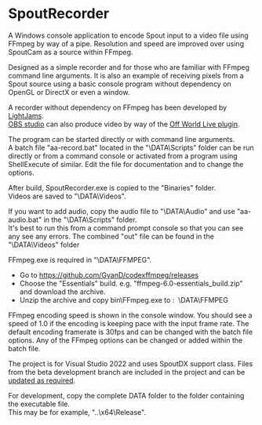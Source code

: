 # SpoutRecorder

A Windows console application to encode Spout input to a video file using FFmpeg by way of a pipe.
Resolution and speed are improved over using SpoutCam as a source within FFmpeg.

Designed as a simple recorder and for those who are familiar with FFmpeg command line arguments. It is also an example of receiving pixels from a Spout source using a basic console program without dependency on OpenGL or DirectX or even a window.

A recorder without dependency on FFmpeg has been developed by [LightJams](https://www.lightjams.com/spout-recorder.html).\
[OBS studio](https://obsproject.com/) can also produce video by way of the [Off World Live plugin](https://github.com/Off-World-Live/obs-spout2-plugin).

The program can be started directly or with command line arguments.\
A batch file "aa-record.bat" located in the "\DATA\Scripts" folder can be
run directly or from a command console or activated from a program
using ShellExecute of similar. Edit the file for documentation
and to change the options.

After build, SpoutRecorder.exe is copied to the "Binaries" folder.\
Videos are saved to "\DATA\Videos". 

If you want to add audio, copy the audio file to "\DATA\Audio" and use "aa-audio.bat" in the "\DATA\Scripts" folder.\
It's best to run this from a command prompt console so that you can see any see any errors.
The combined "out" file can be found in the "\DATA\Videos" folder

FFmpeg.exe is required in "\DATA\FFMPEG".

* Go to https://github.com/GyanD/codexffmpeg/releases
* Choose the "Essentials" build. e.g. "ffmpeg-6.0-essentials_build.zip" and download the archive.
* Unzip the archive and copy bin\FFmpeg.exe to : &nbsp;\DATA\FFMPEG

FFmpeg encoding speed is shown in the console window. You should see a speed
of 1.0 if the encoding is keeping pace with the input frame rate. The default encoding framerate
is 30fps and can be changed with the batch file options. Any of the FFmpeg options can be changed
or added within the batch file.

The project is for Visual Studio 2022 and uses SpoutDX support class. Files from the beta development branch
are included in the project and can be [updated as required](https://github.com/leadedge/Spout2).

For development, copy the complete DATA folder to the folder containing the executable file.\
This may be for example, "..\x64\Release".
